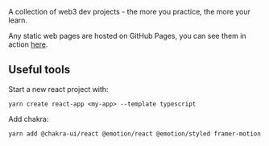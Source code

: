 A collection of web3 dev projects - the more you practice, the more your learn.

Any static web pages are hosted on GitHub Pages, you can see them in action
[here](https://bhishp.github.io/learn-web3/).

## Useful tools

Start a new react project with:

```
yarn create react-app <my-app> --template typescript
```

Add chakra:

```
yarn add @chakra-ui/react @emotion/react @emotion/styled framer-motion
```
